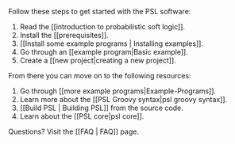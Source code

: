Follow these steps to get started with the PSL software:

1. Read the [[introduction to probabilistic soft logic]].
2. Install the [[prerequisites]].
3. [[Install some example programs | Installing examples]].
4. Go through an [[example program|Basic example]].
5. Create a [[new project|creating a new project]].

From there you can move on to the following resources:

1. Go through [[more example programs|Example-Programs]].
2. Learn more about the [[PSL Groovy syntax|psl groovy syntax]].
3. [[Build PSL | Building PSL]] from the source code.
4. Learn about the [[PSL core|psl core]].

Questions?  Visit the [[FAQ | FAQ]] page.